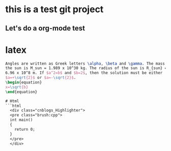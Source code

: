 this is a test git project
=====================================

Let's do a org-mode test
-------------------------------------
# latex
```latex
Angles are written as Greek letters \alpha, \beta and \gamma. The mass if
the sun is M_sun = 1.989 x 10^30 kg. The radius of the sun is R_{sun} =
6.96 x 10^8 m. If $a^2=b$ and $b=2$, then the solution must be either
$a=+\sqrt{2}$ or $a=-\sqrt{2}$.
\begin{equation}
x=\sqrt{b}
\end{equation}

# Html
```html 
  <div class="cnblogs_Highlighter">
  <pre class="brush:cpp">
  int main()
  {
    return 0;
  }
  </pre>
  </div> 


